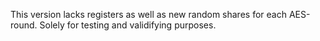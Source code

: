This version lacks registers as well as new random shares for each AES-round. 
Solely for testing and validifying purposes.
